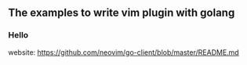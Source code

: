## The examples to write vim plugin with golang


### Hello
website: https://github.com/neovim/go-client/blob/master/README.md
